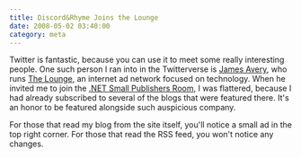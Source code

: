 ```yaml
---
title: Discord&Rhyme Joins the Lounge
date: 2008-05-02 03:40:00
category: meta
---
```


<span class='drop-cap'>Twitter is fantastic</span>, because you can use it to meet some really interesting people. One such person I ran into in the Twitterverse is <a href="http://infozerk.com/averyblog/">James Avery</a>, who runs <a href="http://infozerk.com/thelounge">The Lounge</a>, an internet ad network focused on technology. When he invited me to join the <a href="http://www.infozerk.com/thelounge/rooms/dotnetsp">.NET Small Publishers Room</a>, I was flattered, because I had already subscribed to several of the blogs that were featured there. It's an honor to be featured alongside such auspicious company.

For those that read my blog from the site itself, you'll notice a small ad in the top right corner. For those that read the RSS feed, you won't notice any changes.
